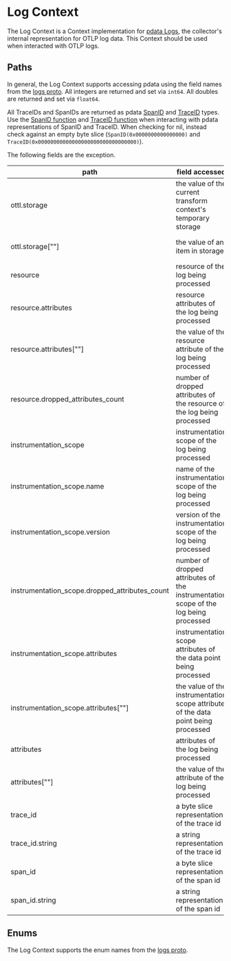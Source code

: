 # Log Context

The Log Context is a Context implementation for [pdata Logs](https://github.com/open-telemetry/opentelemetry-collector/tree/main/pdata/plog), the collector's internal representation for OTLP log data.  This Context should be used when interacted with OTLP logs.

## Paths
In general, the Log Context supports accessing pdata using the field names from the [logs proto](https://github.com/open-telemetry/opentelemetry-proto/blob/main/opentelemetry/proto/logs/v1/logs.proto).  All integers are returned and set via `int64`.  All doubles are returned and set via `float64`.

All TraceIDs and SpanIDs are returned as pdata [SpanID](https://github.com/open-telemetry/opentelemetry-collector/blob/main/pdata/pcommon/spanid.go) and [TraceID](https://github.com/open-telemetry/opentelemetry-collector/blob/main/pdata/pcommon/traceid.go) types.  Use the [SpanID function](https://github.com/open-telemetry/opentelemetry-collector-contrib/blob/main/pkg/ottl/ottlfuncs/README.md#spanid) and [TraceID function](https://github.com/open-telemetry/opentelemetry-collector-contrib/blob/main/pkg/ottl/ottlfuncs/README.md#traceid) when interacting with pdata representations of SpanID and TraceID.  When checking for nil, instead check against an empty byte slice (`SpanID(0x0000000000000000)` and `TraceID(0x00000000000000000000000000000000)`).

The following fields are the exception.

| path                                           | field accessed                                                                       | type                                                                    |
|------------------------------------------------|--------------------------------------------------------------------------------------|-------------------------------------------------------------------------|
| ottl.storage                                   | the value of the current transform context's temporary storage                       | pcommon.Map                                                             |
| ottl.storage\[""\]                             | the value of an item in storage                                                      | string, bool, int64, float64, pcommon.Map, pcommon.Slice, []byte or nil |
| resource                                       | resource of the log being processed                                                  | pcommon.Resource                                                        |
| resource.attributes                            | resource attributes of the log being processed                                       | pcommon.Map                                                             |
| resource.attributes\[""\]                      | the value of the resource attribute of the log being processed                       | string, bool, int64, float64, pcommon.Map, pcommon.Slice, []byte or nil |
| resource.dropped_attributes_count              | number of dropped attributes of the resource of the log being processed              | int64                                                                   |
| instrumentation_scope                          | instrumentation scope of the log being processed                                     | pcommon.InstrumentationScope                                            |
| instrumentation_scope.name                     | name of the instrumentation scope of the log being processed                         | string                                                                  |
| instrumentation_scope.version                  | version of the instrumentation scope of the log being processed                      | string                                                                  |
| instrumentation_scope.dropped_attributes_count | number of dropped attributes of the instrumentation scope of the log being processed | int64                                                                   |
| instrumentation_scope.attributes               | instrumentation scope attributes of the data point being processed                   | pcommon.Map                                                             |
| instrumentation_scope.attributes\[""\]         | the value of the instrumentation scope attribute of the data point being processed   | string, bool, int64, float64, pcommon.Map, pcommon.Slice, []byte or nil |
| attributes                                     | attributes of the log being processed                                                | pcommon.Map                                                             |
| attributes\[""\]                               | the value of the attribute of the log being processed                                | string, bool, int64, float64, pcommon.Map, pcommon.Slice, []byte or nil |
| trace_id                                       | a byte slice representation of the trace id                                          | pcommon.TraceID                                                         |
| trace_id.string                                | a string representation of the trace id                                              | string                                                                  |
| span_id                                        | a byte slice representation of the span id                                           | pcommon.SpanID                                                          |
| span_id.string                                 | a string representation of the span id                                               | string                                                                  |

## Enums

The Log Context supports the enum names from the [logs proto](https://github.com/open-telemetry/opentelemetry-proto/blob/main/opentelemetry/proto/logs/v1/logs.proto).
